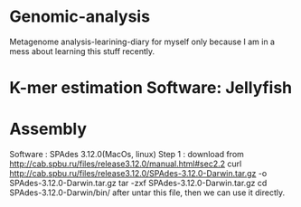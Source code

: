 # Genomic-analysis
Metagenome analysis-learining-diary for myself only because I am in a mess about learning this stuff recently.


# K-mer estimation Software: Jellyfish


# Assembly
Software : SPAdes 3.12.0(MacOs, linux)
Step 1 : download from http://cab.spbu.ru/files/release3.12.0/manual.html#sec2.2
  curl http://cab.spbu.ru/files/release3.12.0/SPAdes-3.12.0-Darwin.tar.gz -o SPAdes-3.12.0-Darwin.tar.gz
  tar -zxf SPAdes-3.12.0-Darwin.tar.gz
  cd SPAdes-3.12.0-Darwin/bin/
after untar this file, then we can use it directly.
